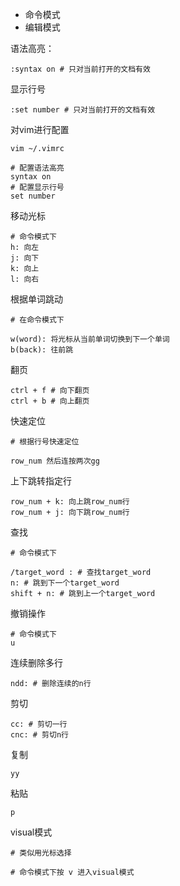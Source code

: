 - 命令模式
- 编辑模式



语法高亮：

```shell
:syntax on # 只对当前打开的文档有效
```

显示行号

```shell
:set number # 只对当前打开的文档有效
```

对vim进行配置

```shell
vim ~/.vimrc

# 配置语法高亮
syntax on
# 配置显示行号
set number
```

移动光标

```shell
# 命令模式下
h: 向左
j: 向下
k: 向上
l: 向右
```

根据单词跳动

```shell
# 在命令模式下

w(word): 将光标从当前单词切换到下一个单词
b(back): 往前跳
```

翻页

```shell
ctrl + f # 向下翻页
ctrl + b # 向上翻页
```

快速定位

```shell
# 根据行号快速定位

row_num 然后连按两次gg
```

上下跳转指定行

```shell
row_num + k: 向上跳row_num行
row_num + j: 向下跳row_num行
```

查找

```shell
# 命令模式下

/target_word : # 查找target_word
n: # 跳到下一个target_word
shift + n: # 跳到上一个target_word
```

撤销操作

```shell
# 命令模式下
u
```

连续删除多行

```shell
ndd: # 删除连续的n行
```

剪切

```shell
cc: # 剪切一行
cnc: # 剪切n行
```

复制

```
yy
```



粘贴

```shell
p
```

visual模式

```shell
# 类似用光标选择

# 命令模式下按 v 进入visual模式
```






